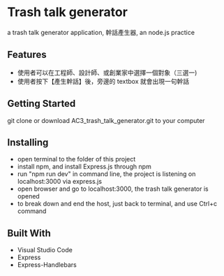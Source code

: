# Trash talk generator
a trash talk generator application, 幹話產生器, an node.js practice

##	Features
-  使用者可以在工程師、設計師、或創業家中選擇一個對象（三選一)
-  使用者按下【產生幹話】後，旁邊的 textbox 就會出現一句幹話

##	Getting Started
git clone or download AC3_trash_talk_generator.git to your computer

##	Installing
- open terminal to the folder of this project
- install npm, and install Express.js through npm
- run "npm run dev" in command line, the project is listening on localhost:3000 via express.js
- open browser and go to localhost:3000, the trash talk generator is opened
- to break down and end the host, just back to terminal, and use Ctrl+c command

##  Built With
- Visual Studio Code
- Express 
- Express-Handlebars
